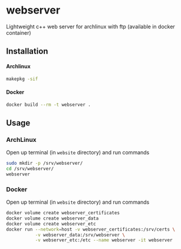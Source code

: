 # webserver

Lightweight c++ web server for archlinux with ftp (available in docker container)

## Installation

#### Archlinux

```bash
makepkg -sif
```

#### Docker

```bash
docker build --rm -t webserver .
```

## Usage

### ArchLinux

Open up terminal (in ```website``` directory) and run commands

```bash
sudo mkdir -p /srv/webserver/
cd /srv/webserver/
webserver
```

### Docker

Open up terminal (in ```website``` directory) and run commands

```bash
docker volume create webserver_certificates
docker volume create webserver_data
docker volume create webserver_etc
docker run --network=host -v webserver_certificates:/srv/certs \
           -v webserver_data:/srv/webserver \
           -v webserver_etc:/etc --name webserver -it webserver
```
